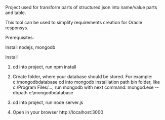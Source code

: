 Project used for transform parts of structured json into name/value parts and table.

This tool can be used to simplify requirements creation for Oracle responsys.

Prerequisites:

Install nodejs, mongodb

Install
1) cd into project, run
npm install

2) Create folder, where your database should be stored. For example: c:/mongodbdatabase
cd into mongodb installiation path bin folder, like c:/Program Files/..., run mongodb with next command:
mongod.exe --dbpath c:\mongodbdatabase

3) cd into project, run
node server.js

4) Open in your browser
http://localhost:3000
